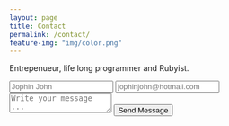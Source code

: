 ```yaml
---
layout: page
title: Contact
permalink: /contact/
feature-img: "img/color.png"
---
```


Entrepenueur, life long programmer and Rubyist.
<form action="https://getsimpleform.com/messages?form_api_token=2539018c94169bb07673307aaa9095bc" method="post">
  <!-- the redirect_to is optional, the form will redirect to the referrer on submission -->
  <input type='hidden' name='redirect_to' value='http://jophinjohn.com/thank-you' />
  <input type='text' name='name' placeholder='Jophin John' />
  <input type='email' name='email' placeholder='jophinjohn@hotmail.com' />
  <textarea name='message' placeholder='Write your message ...'></textarea>
  <input type='submit' value='Send Message' />
</form>